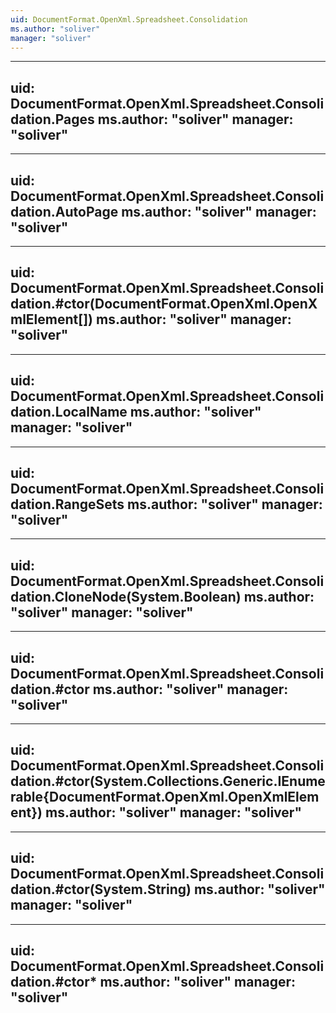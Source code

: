 ```yaml
---
uid: DocumentFormat.OpenXml.Spreadsheet.Consolidation
ms.author: "soliver"
manager: "soliver"
---
```


---
uid: DocumentFormat.OpenXml.Spreadsheet.Consolidation.Pages
ms.author: "soliver"
manager: "soliver"
---

---
uid: DocumentFormat.OpenXml.Spreadsheet.Consolidation.AutoPage
ms.author: "soliver"
manager: "soliver"
---

---
uid: DocumentFormat.OpenXml.Spreadsheet.Consolidation.#ctor(DocumentFormat.OpenXml.OpenXmlElement[])
ms.author: "soliver"
manager: "soliver"
---

---
uid: DocumentFormat.OpenXml.Spreadsheet.Consolidation.LocalName
ms.author: "soliver"
manager: "soliver"
---

---
uid: DocumentFormat.OpenXml.Spreadsheet.Consolidation.RangeSets
ms.author: "soliver"
manager: "soliver"
---

---
uid: DocumentFormat.OpenXml.Spreadsheet.Consolidation.CloneNode(System.Boolean)
ms.author: "soliver"
manager: "soliver"
---

---
uid: DocumentFormat.OpenXml.Spreadsheet.Consolidation.#ctor
ms.author: "soliver"
manager: "soliver"
---

---
uid: DocumentFormat.OpenXml.Spreadsheet.Consolidation.#ctor(System.Collections.Generic.IEnumerable{DocumentFormat.OpenXml.OpenXmlElement})
ms.author: "soliver"
manager: "soliver"
---

---
uid: DocumentFormat.OpenXml.Spreadsheet.Consolidation.#ctor(System.String)
ms.author: "soliver"
manager: "soliver"
---

---
uid: DocumentFormat.OpenXml.Spreadsheet.Consolidation.#ctor*
ms.author: "soliver"
manager: "soliver"
---
